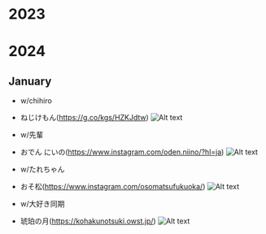 # 2023
# 2024

## January
- w/chihiro
- ねじけもん(https://g.co/kgs/HZKJdtw)
![Alt text](0D66F252-2B41-4143-86FE-899384074FAA.jpeg)

- w/先輩
- おでん にいの(https://www.instagram.com/oden.niino/?hl=ja)
![Alt text](3D573B91-C587-4DA0-AC2C-DE9962FE6B1F.jpeg)

- w/たれちゃん
- おそ松(https://www.instagram.com/osomatsufukuoka/)
![Alt text](C5C7904E-7B85-4F84-8F92-499158CF76FF.jpeg)

- w/大好き同期
- 琥珀の月(https://kohakunotsuki.owst.jp/)
![Alt text](46758367-0E6D-4BB1-894B-0BE69041D0B0.jpeg)
